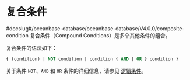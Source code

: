 复合条件 
=========================
#docslug#/oceanbase-database/oceanbase-database/V4.0.0/composite-condition
复合条件（Compound Conditions）是多个其他条件的组合。

复合条件的语法如下：

```sql
{ (condition) | NOT condition | condition { AND | OR } condition }
```



关于条件 `NOT`、`AND` 和 `OR` 条件的详细信息，请参见 [逻辑条件](../7.condition/5.logical-conditions.md)。
